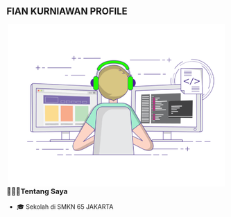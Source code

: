 <h2> FIAN KURNIAWAN PROFILE </h2>
<img align="right" alt="GIF" src="https://raw.githubusercontent.com/devSouvik/devSouvik/master/gif3.gif" width="500"/>

<h3> 👨🏻‍💻Tentang Saya </h3>

- 🎓 Sekolah di SMKN 65 JAKARTA
